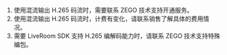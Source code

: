 1. 使用混流输出 H.265 码流时，需要联系 ZEGO 技术支持开通服务。
2. 使用混流输出 H.265 码流时，计费有变化，请联系销售了解具体的费用情况。
3. 需要 LiveRoom SDK 支持 H.265 编解码能力时，请联系 ZEGO 技术支持特殊编包。




